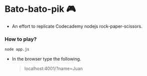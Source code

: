 # Bato-bato-pik 🎮

- An effort to replicate Codecademy nodejs rock-paper-scissors.

### How to play?

```bash
node app.js
```

- In the browser type the following.
  > localhost:4001/?name=Juan
